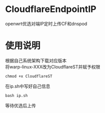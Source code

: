# CloudflareEndpointIP
openwrt优选对端IP定时上传CF和dnspod
# 使用说明
根据自己系统架构下载对应版本  
将warp-linux-XXX改为CloudflareST并赋予权限  
```
chmod +x CloudflareST
```
在ip.sh中写好自己信息  
```
bash ip.sh
```
等待优选后上传
